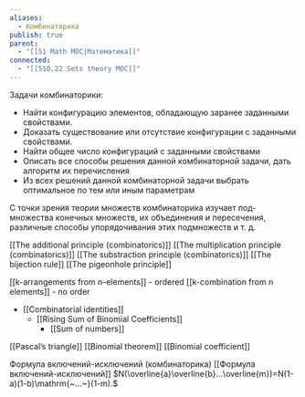 ```yaml
---
aliases:
  - Комбинаторика
publish: true
parent:
  - "[[51 Math MOC|Математика]]"
connected:
  - "[[510.22 Sets theory MOC]]"
---
```

Задачи комбинаторики:
- Найти конфигурацию элементов, обладающую заранее заданными свойствами.
- Доказать существование или отсутствие конфигурации с заданными свойствами.
- Найти общее число конфигураций с заданными свойст­вами
- Описать все способы решения данной комбинаторной задачи, дать алгоритм их перечисления
- Из всех решений данной комбинаторной задачи выбрать оптимальное по тем или иным параметрам

С точки зрения теории множеств комбинаторика изучает под­ множества конечных множеств, их объединения и пересечения, различные способы упорядочивания этих подмножеств и т. д.

[[The additional principle (combinatorics)]]
[[The multiplication principle (combinatorics)]]
[[The substraction principle (combinatorics)]]
[[The bijection rule]] 
[[The pigeonhole principle]]



[[k-arrangements from n-elements]] - ordered
[[k-combination from n elements]] - no order

- [[Combinatorial identities]]
	- [[Rising Sum of Binomial Coefficients]]
		- [[Sum of numbers]]




[[Pascal’s triangle]]
[[Binomial theorem]] [[Binomial coefficient]]



Формула включений-исключений (комбинаторика) [[Формула включений-исключений]]
$N(\overline{a}\overline{b}...\overline{m})=N(1-a)(1-b)\mathrm{~...~}(1-m).$














